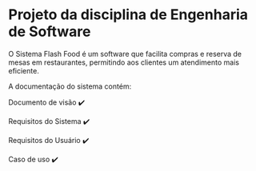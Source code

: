 # Projeto da disciplina de Engenharia de Software

O Sistema Flash Food é um software que facilita compras e reserva de mesas em restaurantes, permitindo aos clientes um atendimento mais eficiente.

A documentação do sistema contém:

Documento de visão ✔️

Requisitos do Sistema ✔️

Requisitos do Usuário ✔️

Caso de uso ✔️
